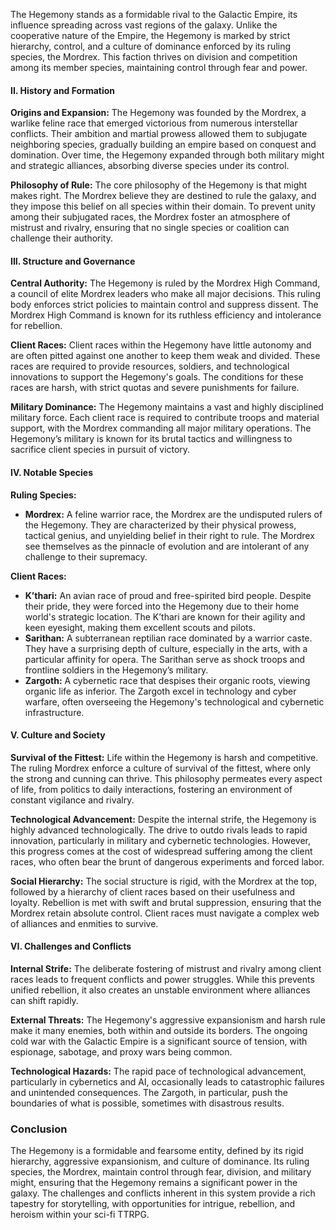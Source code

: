The Hegemony stands as a formidable rival to the Galactic Empire, its influence spreading across vast regions of the galaxy. Unlike the cooperative nature of the Empire, the Hegemony is marked by strict hierarchy, control, and a culture of dominance enforced by its ruling species, the Mordrex. This faction thrives on division and competition among its member species, maintaining control through fear and power.

#### II. History and Formation

**Origins and Expansion:**
The Hegemony was founded by the Mordrex, a warlike feline race that emerged victorious from numerous interstellar conflicts. Their ambition and martial prowess allowed them to subjugate neighboring species, gradually building an empire based on conquest and domination. Over time, the Hegemony expanded through both military might and strategic alliances, absorbing diverse species under its control.

**Philosophy of Rule:**
The core philosophy of the Hegemony is that might makes right. The Mordrex believe they are destined to rule the galaxy, and they impose this belief on all species within their domain. To prevent unity among their subjugated races, the Mordrex foster an atmosphere of mistrust and rivalry, ensuring that no single species or coalition can challenge their authority.

#### III. Structure and Governance

**Central Authority:**
The Hegemony is ruled by the Mordrex High Command, a council of elite Mordrex leaders who make all major decisions. This ruling body enforces strict policies to maintain control and suppress dissent. The Mordrex High Command is known for its ruthless efficiency and intolerance for rebellion.

**Client Races:**
Client races within the Hegemony have little autonomy and are often pitted against one another to keep them weak and divided. These races are required to provide resources, soldiers, and technological innovations to support the Hegemony's goals. The conditions for these races are harsh, with strict quotas and severe punishments for failure.

**Military Dominance:**
The Hegemony maintains a vast and highly disciplined military force. Each client race is required to contribute troops and material support, with the Mordrex commanding all major military operations. The Hegemony’s military is known for its brutal tactics and willingness to sacrifice client species in pursuit of victory.

#### IV. Notable Species

**Ruling Species:**
- **Mordrex:** A feline warrior race, the Mordrex are the undisputed rulers of the Hegemony. They are characterized by their physical prowess, tactical genius, and unyielding belief in their right to rule. The Mordrex see themselves as the pinnacle of evolution and are intolerant of any challenge to their supremacy.

**Client Races:**
- **K’thari:** An avian race of proud and free-spirited bird people. Despite their pride, they were forced into the Hegemony due to their home world's strategic location. The K’thari are known for their agility and keen eyesight, making them excellent scouts and pilots.
- **Sarithan:** A subterranean reptilian race dominated by a warrior caste. They have a surprising depth of culture, especially in the arts, with a particular affinity for opera. The Sarithan serve as shock troops and frontline soldiers in the Hegemony’s military.
- **Zargoth:** A cybernetic race that despises their organic roots, viewing organic life as inferior. The Zargoth excel in technology and cyber warfare, often overseeing the Hegemony's technological and cybernetic infrastructure.

#### V. Culture and Society

**Survival of the Fittest:**
Life within the Hegemony is harsh and competitive. The ruling Mordrex enforce a culture of survival of the fittest, where only the strong and cunning can thrive. This philosophy permeates every aspect of life, from politics to daily interactions, fostering an environment of constant vigilance and rivalry.

**Technological Advancement:**
Despite the internal strife, the Hegemony is highly advanced technologically. The drive to outdo rivals leads to rapid innovation, particularly in military and cybernetic technologies. However, this progress comes at the cost of widespread suffering among the client races, who often bear the brunt of dangerous experiments and forced labor.

**Social Hierarchy:**
The social structure is rigid, with the Mordrex at the top, followed by a hierarchy of client races based on their usefulness and loyalty. Rebellion is met with swift and brutal suppression, ensuring that the Mordrex retain absolute control. Client races must navigate a complex web of alliances and enmities to survive.

#### VI. Challenges and Conflicts

**Internal Strife:**
The deliberate fostering of mistrust and rivalry among client races leads to frequent conflicts and power struggles. While this prevents unified rebellion, it also creates an unstable environment where alliances can shift rapidly.

**External Threats:**
The Hegemony's aggressive expansionism and harsh rule make it many enemies, both within and outside its borders. The ongoing cold war with the Galactic Empire is a significant source of tension, with espionage, sabotage, and proxy wars being common.

**Technological Hazards:**
The rapid pace of technological advancement, particularly in cybernetics and AI, occasionally leads to catastrophic failures and unintended consequences. The Zargoth, in particular, push the boundaries of what is possible, sometimes with disastrous results.

### Conclusion

The Hegemony is a formidable and fearsome entity, defined by its rigid hierarchy, aggressive expansionism, and culture of dominance. Its ruling species, the Mordrex, maintain control through fear, division, and military might, ensuring that the Hegemony remains a significant power in the galaxy. The challenges and conflicts inherent in this system provide a rich tapestry for storytelling, with opportunities for intrigue, rebellion, and heroism within your sci-fi TTRPG.